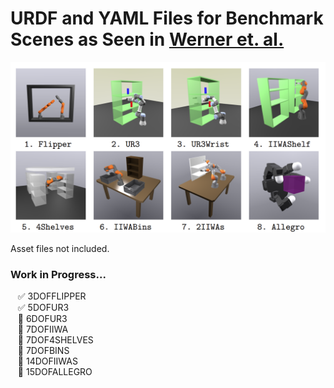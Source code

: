 # URDF and YAML Files for Benchmark Scenes as Seen in [Werner et. al.](https://groups.csail.mit.edu/robotics-center/public_papers/Werner24.pdf)

![Alt text](image.png)

Asset files not included.

### Work in Progress...
&nbsp;&nbsp;&nbsp;✅ 3DOFFLIPPER<br>
&nbsp;&nbsp;&nbsp;✅ 5DOFUR3<br>
&nbsp;&nbsp;&nbsp;🚧 6DOFUR3<br>
&nbsp;&nbsp;&nbsp;🚧 7DOFIIWA<br>
&nbsp;&nbsp;&nbsp;🚧 7DOF4SHELVES<br>
&nbsp;&nbsp;&nbsp;🚧 7DOFBINS<br>
&nbsp;&nbsp;&nbsp;🚧 14DOFIIWAS<br>
&nbsp;&nbsp;&nbsp;🚧 15DOFALLEGRO<br>
